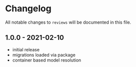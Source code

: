 # Changelog

All notable changes to `reviews` will be documented in this file.

## 1.0.0 - 2021-02-10

- initial release
- migrations loaded via package
- container based model resolution
